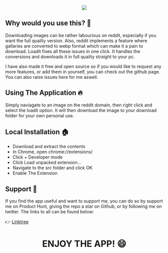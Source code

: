 <p align="center">
 <img src="https://user-images.githubusercontent.com/52125687/172371338-9be5c601-21b7-4270-bf04-6a6a637f0f57.png"/></br>
</p>


## Why would you use this? 🔎

Downloading images can be rather labourious on reddit, especially if you want the full quality version. Also, reddit implements a feature where gallaries are converted to webp format which can make it a pain to download. Loadit fixes all these issues in one click. It handles the conversions and downloads it in full quality straight to your pc.

I have also made it free and open source so if you would like to request any more features, or add them in yourself, you can check out the github page. You can also raise issues here for me aswell.

## Using The Application 🔥

Simply naviagate to an image on the reddit domain, then right click and select the loadit option. It will then download the image to your download folder for your own personal use.

## Local Installation 🏠
 
 - Download and extract the contents
 - In Chrome, open chrome://extensions/
 - Click + Developer mode
 - Click Load unpacked extension…
 - Navigate to the src folder and click OK
 - Enable The Extension
 
## Support 💌

If you find the app useful and want to support me, you can do so by support me on Product Hunt, giving the repo a star on Github, or by following me on twitter. The links to all can be found below:

👉 [Linktree](https://linktr.ee/raf_underscore)

<h1 align="center">
    ENJOY THE APP! 😄
</h1>
